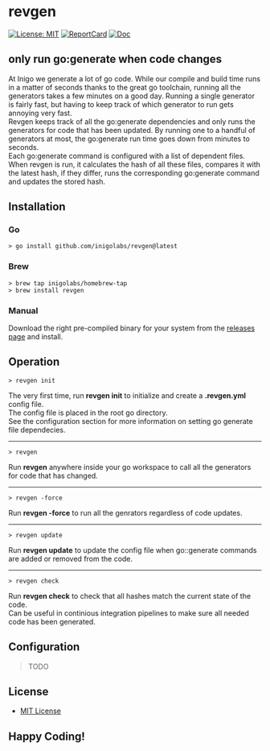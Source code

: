 # revgen

[![License: MIT](https://img.shields.io/badge/License-MIT-yellow.svg)](https://opensource.org/licenses/MIT)
[![ReportCard](https://goreportcard.com/badge/github.com/ejoffe/spr)](https://goreportcard.com/report/github.com/ejoffe/spr)
[![Doc](https://godoc.org/github.com/ejoffe/spr?status.svg)](https://godoc.org/github.com/ejoffe/spr)

## only run go:generate when code changes

At Inigo we generate a lot of go code. While our compile and build time runs in a matter of seconds thanks to the great go toolchain, running all the generators takes a few minutes on a good day. Running a single generator is fairly fast, but having to keep track of which generator to run gets annoying very fast.  
Revgen keeps track of all the go:generate dependencies and only runs the generators for code that has been updated. By running one to a handful of generators at most, the go:generate run time goes down from minutes to seconds.  
Each go:generate command is configured with a list of dependent files. When revgen is run, it calculates the hash of all these files, compares it with the latest hash, if they differ, runs the corresponding go:generate command and updates the stored hash.  

Installation
------------

### Go
```shell
> go install github.com/inigolabs/revgen@latest
```

### Brew
```shell
> brew tap inigolabs/homebrew-tap
> brew install revgen
```

### Manual
Download the right pre-compiled binary for your system from the [releases page](https://github.com/inigolabs/revgen/releases) and install.

Operation
---------
```shell
> revgen init
```
The very first time, run **revgen init** to initialize and create a **.revgen.yml** config file.  
The config file is placed in the root go directory.  
See the configuration section for more information on setting go generate file dependecies.
***  
```shell
> revgen
```
Run **revgen** anywhere inside your go workspace to call all the generators for code that has changed.  
***  
```shell
> revgen -force
```
Run **revgen -force** to run all the genrators regardless of code updates. 
***
```shell
> revgen update
```
Run **revgen update** to update the config file when go::generate commands are added or removed from the code. 
***
```shell
> revgen check
```
Run **revgen check** to check that all hashes match the current state of the code.  
Can be useful in continious integration pipelines to make sure all needed code has been generated.  
  
Configuration
-------------
> TODO
  
License
-------
- [MIT License](LICENSE)
  
Happy Coding!
-------------